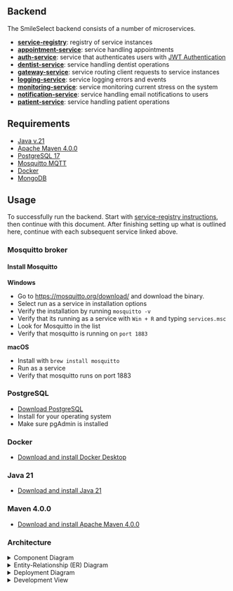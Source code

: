 ## Backend

The SmileSelect backend consists of a number of microservices.

- [**service-registry**](backend/registry/service-registry/README.md): registry of service instances
- [**appointment-service**](backend/services/appointment-service/README.md): service handling appointments
- [**auth-service**](backend/services/auth-service/README.md): service that authenticates users with [JWT Authentication](https://jwt.io/)
- [**dentist-service**](backend/services/dentist-service/README.md): service handling dentist operations
- [**gateway-service**](backend/services/gateway-service/README.md): service routing client requests to service instances
- [**logging-service**](backend/services/logging-service/README.md): service logging errors and events
- [**monitoring-service**](backend/services/monitoring-service/README.md): service monitoring current stress on the system
- [**notification-service**](backend/services/notification-service/README.md): service handling email notifications to users
- [**patient-service**](backend/services/patient-service/README.md): service handling patient operations

## Requirements

- [Java v.21](https://www.oracle.com/se/java/technologies/downloads/#java21)
- [Apache Maven 4.0.0](https://maven.apache.org/download.cgi)
- [PostgreSQL 17](https://www.postgresql.org/)
- [Mosquitto MQTT](https://mosquitto.org/)
- [Docker](https://docs.docker.com/get-started/get-docker/)
- [MongoDB](https://www.mongodb.com/)

## Usage 

To successfully run the backend. Start with [service-registry instructions](), then continue with this document. After finishing setting up what is outlined here,
continue with each subsequent service linked above.

### Mosquitto broker

#### Install Mosquitto

**Windows**

- Go to https://mosquitto.org/download/ and download the binary.
- Select run as a service in installation options
- Verify the installation by running  ```mosquitto -v```
- Verify that its running as a service with ```Win + R``` and typing ```services.msc```
- Look for Mosquitto in the list
- Verify that mosquitto is running on ```port 1883```

**macOS**

- Install with ``brew install mosquitto``
- Run as a service
- Verify that mosquitto runs on port 1883

### PostgreSQL

- [Download PostgreSQL](https://www.postgresql.org/download/)
- Install for your operating system
- Make sure pgAdmin is installed

### Docker

- [Download and install Docker Desktop](https://docs.docker.com/desktop/)

### Java 21

- [Download and install Java 21](https://www.oracle.com/se/java/technologies/downloads/#java21)

### Maven 4.0.0
- [Download and install Apache Maven 4.0.0](https://maven.apache.org/download.cgi)

### Architecture

<details><summary>Component Diagram</summary>

![Component Diagram](assets/diagrams/component-diagram-milestone4.png)

*This component diagram represents a microservice-based architecture for a distributed dental management system. The system is made up of multiple microservices, a central API Gateway access point, a Service Registry for service discovery, and an MQTT broker for asynchronous communication between services. Some details of the architecture are as follows:*

**User Interfaces:**

The system has two frontends: Patient UI and Dentist UI, which interact with the backend via the API Gateway using RESTful HTTP communication.

**API Gateway:**

Acts as a single entry point for client requests and communication, forwarding user requests to the respective microservices (i.e. Appointment-Service, Dentist-Service).

**Service Registry**

The Service Registry (Eureka Server) is integrated to manage and maintain a dynamic registry of all running microservices. All microservices register themselves at the registry, enabling dynamic service discovery and removing the need for hardcoded endpoints.

**Microservices:**

Each microservice is designed for a specific functionality:

* Appointment-Service: Manages appointments.
* Auth-Service: Handles authentication and authorization.
* Dentist-Service: Manages dentist-related data.
* Logging-Service: Handles logging operations for monitoring of events.
* Monitoring-Service: Monitors all events in the system and provides real-time insight for health and performance.
* Notification-Service: Sends notifications via MQTT.
* Patient-Service: Manages patient-related data.



**Databases**:

Each microservice (except Auth-Service and Monitoring-Service) has dedicated databases to store its data, ensuring modularity and scalability.

**Communication**:

* Synchronous communication (REST) occurs between the API Gateway and microservices.
* Asynchronous communication (MQTT) is used for inter-service messaging, improving decoupling and scalability.


</details>

<details><summary>Entity-Relationship (ER) Diagram</summary>

![Entity-Relationship Diagram](assets/diagrams/er-diagram-milestone4.png)

*This ER diagram represents and outlines the structure of a dental management system, capturing the core relationships and data flows between clinics, dentists, patients, appointments, and notifications.*
*It models the relationships between these entities and their respective roles in the system.*

</details>

<details><summary>Deployment Diagram</summary>

![Deployment Diagram](assets/diagrams/deployment-diagram-milestone4.png)

This Deployment Diagram represents a distributed system architecture of SmileSelect, detailing the physical deployment of various components and their interactions:

**API Gateway:**

Serves as the central entry point for managing all incoming HTTP requests from the WebClient, routing them to appropriate backend services.

**WebClient:**

Represents the user-facing frontend, hosted on a web server and communicating with the backend via the API Gateway.

**Backend Services:** Includes modular services, each deployed on Spring Boot servers:

* Dental Service, Logging Service, Patient Service, and Notification Service for domain-specific operations.
* Appointment Service deployed with primary and redundant database configurations for fault tolerance.

**Databases:**

Each service has its own dedicated PostgreSQL database (I.e. DentalDB, PatientDB, NotificationDB) for managing application data and data storage.

**MQTT Broker:**

Enables real-time communication using a publish/subscribe mechanism for asynchronous event handling.

**Authentication Service:**

A dedicated service managing user authentication and security.

**Communication:**

* Most interactions between nodes occur over HTTP
* Publish/Subscribe messaging is used inter-service for asynchronous communication.

</details>

<details><summary>Development View</summary>

![Development-View](assets/diagrams/development-view-diagram.png)

*This Development View Diagram outlines a high-level structure of any given microservice. It shows the general layered architecture of the system's microservices with a controller-service-repository pattern.*

</details>